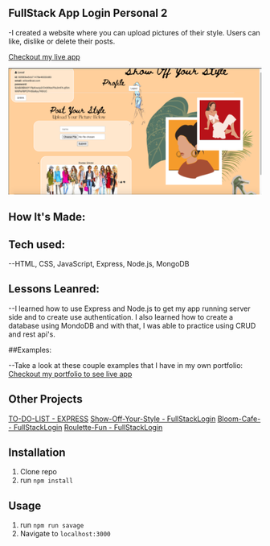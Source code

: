 
## FullStack App Login Personal 2

-I created a website where you can upload pictures of their style. Users can like, dislike or delete their posts.

[Checkout my live app](https://show-your-style.herokuapp.com/)

![Style](public/screenshotStyle.png)

## How It's Made:

## Tech used:

--HTML, CSS, JavaScript, Express, Node.js, MongoDB

## Lessons Leanred:

--I learned how to use Express and Node.js to get my app running server side and to create use authentication. I also learned how to create a database using MondoDB and with that, I was able to practice using CRUD and rest api's.

##Examples:

--Take a look at these couple examples that I have in my own portfolio:
[Checkout my portfolio to see live app](https://rodasghidei.netlify.app/)

## Other Projects
[TO-DO-LIST - EXPRESS](https://personalexpressflowers.herokuapp.com/)
[Show-Off-Your-Style - FullStackLogin](https://show-your-style.herokuapp.com/)
[Bloom-Cafe- - FullStackLogin](https://bloom-cafe.herokuapp.com/)
[Roulette-Fun - FullStackLogin](https://bloom-cafe.herokuapp.com/)

## Installation

1. Clone repo
2. run `npm install`

## Usage

1. run `npm run savage`
2. Navigate to `localhost:3000`
